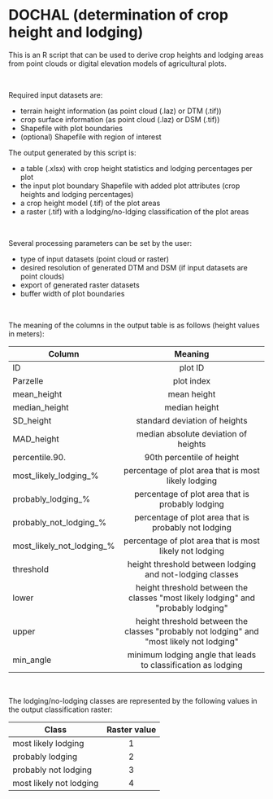# DOCHAL (determination of crop height and lodging)

This is an R script that can be used to derive crop heights and lodging areas from point clouds or digital elevation models of agricultural plots.

&nbsp;

Required input datasets are:
* terrain height information (as point cloud (.laz) or DTM (.tif))
* crop surface information (as point cloud (.laz) or DSM (.tif))
* Shapefile with plot boundaries
* (optional) Shapefile with region of interest   

The output generated by this script is:
* a table (.xlsx) with crop height statistics and lodging percentages per plot
* the input plot boundary Shapefile with added plot attributes (crop heights and lodging percentages)
* a crop height model (.tif) of the plot areas
* a raster (.tif) with a lodging/no-ldging classification of the plot areas
   
&nbsp;  

Several processing parameters can be set by the user:
* type of input datasets (point cloud or raster)
* desired resolution of generated DTM and DSM (if input datasets are point clouds)
* export of generated raster datasets
* buffer width of plot boundaries 

&nbsp;  

The meaning of the columns in the output table is as follows (height values in meters):

| Column        | Meaning           | 
| ------------- |:-------------:| 
| ID            | plot ID        | 
| Parzelle      | plot index    |  
| mean_height   | mean height      |   
| median_height | median height |
| SD_height     | standard deviation of heights |
| MAD_height    | median absolute deviation of heights |
| percentile.90. | 90th percentile of height |
| most_likely_lodging_% | percentage of plot area that is most likely lodging |
| probably_lodging_% | percentage of plot area that is probably lodging |
| probably_not_lodging_% | percentage of plot area that is probably not lodging |
| most_likely_not_lodging_% | percentage of plot area that is most likely not lodging |
| threshold | height threshold between lodging and not-lodging classes|
| lower | height threshold between the classes "most likely lodging" and "probably lodging"|
| upper | height threshold between the classes "probably not lodging" and "most likely not lodging"|
| min_angle | minimum lodging angle that leads to classification as lodging|
 
&nbsp;  

The lodging/no-lodging classes are represented by the following values in the output classification raster:

| Class        | Raster value           | 
| ------------- |:-------------:| 
| most likely lodging | 1        | 
| probably lodging | 2    |  
| probably not lodging | 3      |   
| most likely not lodging | 4 |
